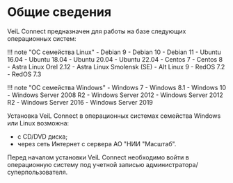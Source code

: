 # Общие сведения

VeiL Connect предназначен для работы на базе следующих операционных систем:

!!! note "ОС семейства Linux"
    - Debian 9
    - Debian 10
    - Debian 11
    - Ubuntu 16.04
    - Ubuntu 18.04
    - Ubuntu 20.04
    - Ubuntu 22.04
    - Centos 7
    - Centos 8
    - Astra Linux Orel 2.12
    - Astra Linux Smolensk (SE)
    - Alt Linux 9
    - RedOS 7.2
    - RedOS 7.3

!!! note "ОС семейства Windows"
    - Windows 7
    - Windows 8.1
    - Windows 10
    - Windows Server 2008 R2
    - Windows Server 2012
    - Windows Server 2012 R2
    - Windows Server 2016
    - Windows Server 2019

Установка VeiL Connect в операционных системах семейства Windows или Linux возможна:
 
- c CD/DVD диска;
- через сеть Интернет с сервера АО "НИИ "Масштаб".

Перед началом установки  VeiL Connect необходимо войти в операционную систему под учетной записью администратора/суперпользователя.

